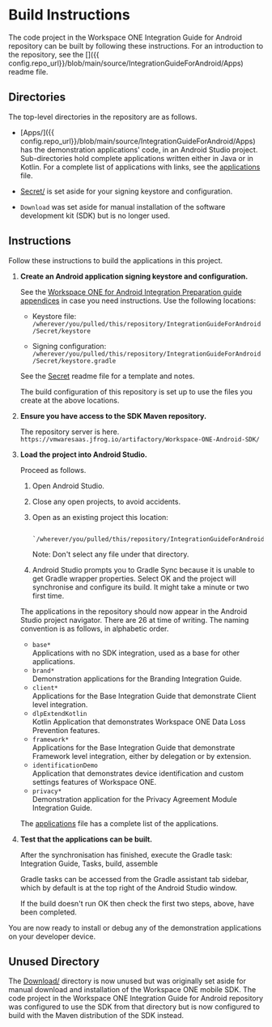 # Build Instructions

The code project in the Workspace ONE Integration Guide for Android repository
can be built by following these instructions. For an introduction to the
repository, see the []({{ config.repo_url}}/blob/main/source/IntegrationGuideForAndroid/Apps) readme file.

## Directories

The top-level directories in the repository are as follows.

- [Apps/]({{ config.repo_url}}/blob/main/source/IntegrationGuideForAndroid/Apps) has the demonstration applications' code, in an Android
    Studio project. Sub-directories hold complete applications written either in
    Java or in Kotlin. For a complete list of applications with links, see the
    [applications](applications.md) file.

- [Secret/](../Secret) is set aside for your signing keystore and
    configuration.

- `Download` was set aside for manual installation of the software development
    kit (SDK) but is no longer used.

## Instructions

Follow these instructions to build the applications in this project.

1. **Create an Android application signing keystore and configuration.**

    See the
    [Workspace ONE for Android Integration Preparation guide appendices](Guides/02Preparation/WorkspaceONE_Android_IntegrationPreparation.md#appendix-how-to-generate-a-signed-android-package-file-once-how-to-generate-a-signed-android-package-file-once)
    in case you need instructions. Use the following locations:

    - Keystore file:  
        `/wherever/you/pulled/this/repository/IntegrationGuideForAndroid/Secret/keystore`

    - Signing configuration:  
        `/wherever/you/pulled/this/repository/IntegrationGuideForAndroid/Secret/keystore.gradle`

    See the [Secret](../Secret) readme file for a template and notes.

    The build configuration of this repository is set up to use the files you
    create at the above locations.

2. **Ensure you have access to the SDK Maven repository.**

    The repository server is here.  
    `https://vmwaresaas.jfrog.io/artifactory/Workspace-ONE-Android-SDK/`

3. **Load the project into Android Studio.**

    Proceed as follows.

    1. Open Android Studio.
    2. Close any open projects, to avoid accidents.
    3. Open as an existing project this location:

            `/wherever/you/pulled/this/repository/IntegrationGuideForAndroid/Apps/`

        Note: Don't select any file under that directory.

    4. Android Studio prompts you to Gradle Sync because it is unable to get
        Gradle wrapper properties. Select OK and the project will synchronise
        and configure its build. It might take a minute or two first time.

    The applications in the repository should now appear in the Android Studio
    project navigator. There are 26 at time of writing. The naming convention is
    as follows, in alphabetic order.

    - `base*`  
        Applications with no SDK integration, used as a base for other
        applications.
    - `brand*`  
        Demonstration applications for the Branding Integration Guide.
    - `client*`  
        Applications for the Base Integration Guide that demonstrate Client
        level integration.
    - `dlpExtendKotlin`  
        Kotlin Application that demonstrates Workspace ONE Data Loss Prevention features.
    - `framework*`  
        Applications for the Base Integration Guide that demonstrate Framework
        level integration, either by delegation or by extension.
    - `identificationDemo`  
        Application that demonstrates device identification and custom settings
        features of Workspace ONE.
    - `privacy*`  
        Demonstration application for the Privacy Agreement Module Integration
        Guide.

     The [applications](applications.md) file has a complete list of the
     applications.

4. **Test that the applications can be built.**

    After the synchronisation has finished, execute the Gradle task:  
    Integration Guide, Tasks, build, assemble

    Gradle tasks can be accessed from the Gradle assistant tab sidebar, which by
    default is at the top right of the Android Studio window.

    If the build doesn't run OK then check the first two steps, above, have been
    completed.

You are now ready to install or debug any of the demonstration applications on
your developer device.

## Unused Directory

The [Download/](../Download) directory is now unused but was originally set
aside for manual download and installation of the Workspace ONE mobile SDK. The
code project in the Workspace ONE Integration Guide for Android repository was
configured to use the SDK from that directory but is now configured to build
with the Maven distribution of the SDK instead.
